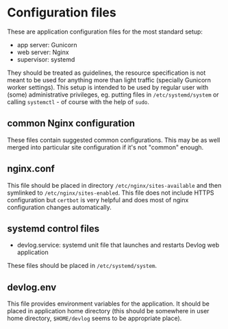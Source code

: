 # Configuration files

These are application configuration files for the most standard setup:

* app server: Gunicorn
* web server: Nginx
* supervisor: systemd

They should be treated as guidelines, the resource specification is not meant to be used for anything more than light traffic (specially Gunicorn worker settings). This setup is intended to be used by regular user with (some) administrative privileges, eg. putting files in `/etc/systemd/system` or calling `systemctl` - of course with the help of `sudo`.

## common Nginx configuration

These files contain suggested common configurations. This may be as well merged into particular site configuration if it's not "common" enough.

## nginx.conf

This file should be placed in directory `/etc/nginx/sites-available` and then symlinked to `/etc/nginx/sites-enabled`. This file does not include HTTPS configuration but `certbot` is very helpful and does most of nginx configuration changes automatically.

## systemd control files

* devlog.service: systemd unit file that launches and restarts Devlog web application

These files should be placed in `/etc/systemd/system`.

## devlog.env

This file provides environment variables for the application. It should be placed in application home directory (this should be somewhere in user home directory, `$HOME/devlog` seems to be appropriate place).
